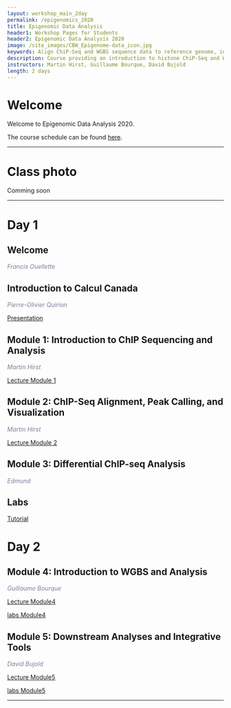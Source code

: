 ```yaml
---
layout: workshop_main_2day
permalink: /epigenomics_2020
title: Epigenomic Data Analysis
header1: Workshop Pages for Students
header2: Epigenomic Data Analysis 2020
image: /site_images/CBW_Epigenome-data_icon.jpg
keywords: Align ChiP-Seq and WGBS sequence data to reference genome, integrative tools for epigenomic data sets
description: Course providing an introduction to histone ChiP-Seq and WGBS data analysis followed by integrated tutorials demonstrating the use of open source ChiP-Seq and WGBS analysis packages. 
instructors: Martin Hirst, Guillaume Bourque, David Bujold
length: 2 days
---
```


# Welcome <a id="welcome"></a>

Welcome to Epigenomic Data Analysis 2020.  

The course schedule can be found [here](https://bioinformaticsdotca.github.io/Epigenomics_2020_schedule).


***

# Class photo

Comming soon

***

# Day 1 <a id="day1"></a>

##  Welcome <a id="welcome"></a>

  *<font color="#827e9c">Francis Ouellette </font>* 
  
##  Introduction to Calcul Canada <a id="welcome"></a>

  *<font color="#827e9c">Pierre-Olivier Quirion</font>* 

   [Presentation]( https://tinyurl.com/cbwcq0709)

##  Module 1: Introduction to ChIP Sequencing and Analysis <a id="module_1"></a>

  *<font color="#827e9c">Martin Hirst</font>*
  
  [Lecture Module 1](https://drive.google.com/file/d/1LjxVNx0hku13W9CbvJctG-_oVrRbWcZo/view?usp=sharing)  
    
  
##  Module 2: ChIP-Seq Alignment, Peak Calling, and Visualization <a id="module_2"></a>

  *<font color="#827e9c">Martin Hirst</font>*
  
  [Lecture Module 2](https://drive.google.com/file/d/1yxaGUEh4up81AJITpJ8e6mRrSJlAw4Uc/view?usp=sharing)   
  
##  Module 3: Differential ChIP-seq Analysis <a id="module_3"></a> 

*<font color="#827e9c"> Edmund </font>*
 

## Labs

[Tutorial](https://drive.google.com/file/d/1ryxRfm5c-ChsWSsWrHP52ZSqKtZtrodA/view?usp=sharing)  


# Day 2 <a id="day2"></a>

##  Module 4: Introduction to WGBS and Analysis <a id="module_3"></a>

  *<font color="#827e9c">Guillaume Bourque</font>*
  
[Lecture Module4](https://drive.google.com/file/d/1GPQ_fzp5uxC85LPr1oLyYazLu9FFzKs6/view?usp=sharing)
 
[labs Module4](https://drive.google.com/file/d/1N5S1bNdHkDcUXZLoclLSZIEkdIY2PsiV/view?usp=sharing)
 


##  Module 5: Downstream Analyses and Integrative Tools <a id="module_4"></a>

  *<font color="#827e9c">David Bujold</font>*
  
[Lecture Module5](https://drive.google.com/file/d/155C6swJH858JkmY4ILlC8hOkAKAAv6fe/view?usp=sharing)

[labs Module5](https://bioinformaticsdotca.github.io//epi2020_module5_lab)

***

